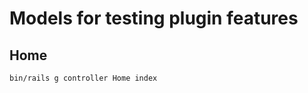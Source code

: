 Models for testing plugin features
===================================

Home
----

    bin/rails g controller Home index
